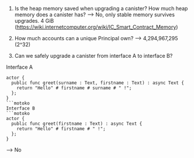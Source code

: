 1. Is the heap memory saved when upgrading a canister? How much heap memory does a canister has?
--> No, only stable memory survives upgrades.
4 GiB (https://wiki.internetcomputer.org/wiki/IC_Smart_Contract_Memory)

2. How much accounts can a unique Principal own?
--> 4,294,967,295 (2^32)

3. Can we safely upgrade a canister from interface A to interface B?

Interface A
```motoko
actor {
  public func greet(surname : Text, firstname : Text) : async Text {
    return "Hello" # firstname # surname # " !";
  };
}
```motoko
Interface B
```motoko
actor {
  public func greet(firstname : Text) : async Text {
    return "Hello" # firstname # " !";
  };
}
```

--> No